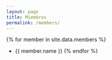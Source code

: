 ```yaml
---
layout: page
title: Miembros
permalink: /members/
---
```


{% for member in site.data.members %}
  - {{ member.name }}
{% endfor %}
